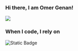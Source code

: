 ### Hi there, I am Omer Genan!
![](https://komarev.com/ghpvc/?username=genan2003&color=blue)

<h3>When I code, I rely on</h3>
<p>
<img alt="Static Badge" src="https://img.shields.io/badge/:badgeContent?style=flat-square&logo=Python">
</p>
